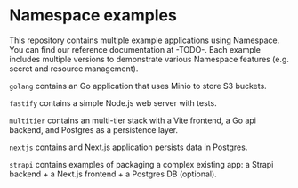 # Namespace examples

This repository contains multiple example applications using Namespace. You can find our reference
documentation at -TODO-. Each example includes multiple versions to demonstrate various Namespace
features (e.g. secret and resource management).

`golang` contains an Go application that uses Minio to store S3 buckets.

`fastify` contains a simple Node.js web server with tests.

`multitier` contains an multi-tier stack with a Vite frontend, a Go api backend, and Postgres as a
persistence layer.

`nextjs` contains and Next.js application persists data in Postgres.

`strapi` contains examples of packaging a complex existing app: a Strapi backend + a Next.js
frontend + a Postgres DB (optional).
